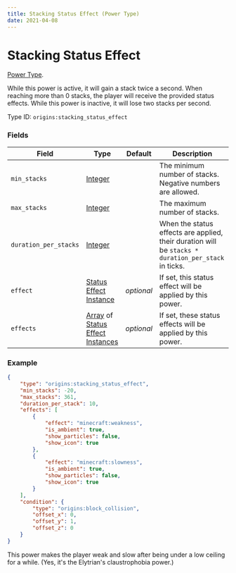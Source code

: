 ```yaml
---
title: Stacking Status Effect (Power Type)
date: 2021-04-08
---
```

# Stacking Status Effect

[Power Type](../power_types.md).

While this power is active, it will gain a stack twice a second. When reaching more than 0 stacks, the player will receive the provided status effects. While this power is inactive, it will lose two stacks per second.

Type ID: `origins:stacking_status_effect`

### Fields

Field  | Type | Default | Description
-------|------|---------|-------------
`min_stacks` | [Integer](../data_types/integer.md) | | The minimum number of stacks. Negative numbers are allowed.
`max_stacks` | [Integer](../data_types/integer.md) | | The maximum number of stacks.
`duration_per_stacks` | [Integer](../data_types/integer.md) | | When the status effects are applied, their duration will be `stacks * duration_per_stack` in ticks.
`effect` | [Status Effect Instance](../data_types/status_effect_instance.md) | _optional_ | If set, this status effect will be applied by this power.
`effects` | [Array](../data_types/array.md) of [Status Effect Instances](../data_types/status_effect_instance.md) | _optional_ | If set, these status effects will be applied by this power.

### Example
```json
{
  	"type": "origins:stacking_status_effect",
  	"min_stacks": -20,
  	"max_stacks": 361,
  	"duration_per_stack": 10,
  	"effects": [
    	{
      		"effect": "minecraft:weakness",
      		"is_ambient": true,
      		"show_particles": false,
      		"show_icon": true
    	},
    	{
      		"effect": "minecraft:slowness",
      		"is_ambient": true,
      		"show_particles": false,
      		"show_icon": true
    	}
  	],
  	"condition": {
    	"type": "origins:block_collision",
    	"offset_x": 0,
    	"offset_y": 1,
    	"offset_z": 0
  	}
}
```
This power makes the player weak and slow after being under a low ceiling for a while. (Yes, it's the Elytrian's claustrophobia power.)
